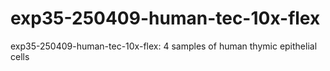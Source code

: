 # exp35-250409-human-tec-10x-flex
exp35-250409-human-tec-10x-flex: 4 samples of human thymic epithelial cells
